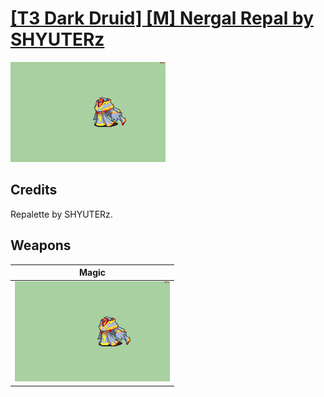 # [\[T3 Dark Druid\] \[M\] Nergal Repal by SHYUTERz](./)

<img src="./6.%20Magic%20(FE8)/Magic_000.png" alt="[T3 Dark Druid] [M] Nergal Repal by SHYUTERz standing" />

## Credits

Repalette by SHYUTERz.

## Weapons


|Magic |
|  :---: |
| <img alt="Magic animation" src="./6.%20Magic%20(FE8)/Magic.gif" /> |
